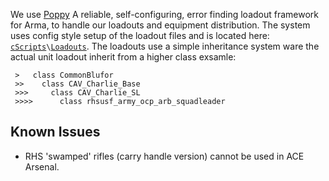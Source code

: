We use [Poppy](https://github.com/BaerMitUmlaut/Poppy) A reliable, self-configuring, error finding loadout framework for Arma, to handle our loadouts and equipment distribution.
The system uses config style setup of the loadout files and is located here: [`cScripts`](https://github.com/7Cav/cScripts/tree/master/cScripts)`\`[`Loadouts`](https://github.com/7Cav/cScripts/tree/master/cScripts/Loadouts).
The loadouts use a simple inheritance system ware the actual unit loadout inherit from a higher class exsamle:
```
 >   class CommonBlufor
 >>    class CAV_Charlie_Base
 >>>     class CAV_Charlie_SL
 >>>>      class rhsusf_army_ocp_arb_squadleader
```
## Known Issues 
* RHS 'swamped' rifles (carry handle version) cannot be used in ACE Arsenal.